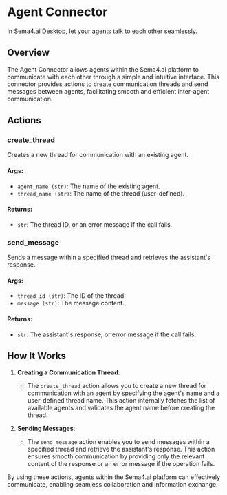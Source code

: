 # Agent Connector

In Sema4.ai Desktop, let your agents talk to each other seamlessly.

## Overview

The Agent Connector allows agents within the Sema4.ai platform to communicate with each other through a simple and
intuitive interface. This connector provides actions to create communication threads and send messages between agents,
facilitating smooth and efficient inter-agent communication.

## Actions

### create_thread

Creates a new thread for communication with an existing agent.

#### Args:

- `agent_name (str)`: The name of the existing agent.
- `thread_name (str)`: The name of the thread (user-defined).

#### Returns:

- `str`: The thread ID, or an error message if the call fails.

### send_message

Sends a message within a specified thread and retrieves the assistant's response.

#### Args:

- `thread_id (str)`: The ID of the thread.
- `message (str)`: The message content.

#### Returns:

- `str`: The assistant's response, or error message if the call fails.

## How It Works

1. **Creating a Communication Thread**:
    - The `create_thread` action allows you to create a new thread for communication with an agent by specifying the
      agent's name and a user-defined thread name. This action internally fetches the list of available agents and
      validates the agent name before creating the thread.

2. **Sending Messages**:
    - The `send_message` action enables you to send messages within a specified thread and retrieve the assistant's
      response. This action ensures smooth communication by providing only the relevant content of the response or an
      error message if the operation fails.

By using these actions, agents within the Sema4.ai platform can effectively communicate, enabling seamless collaboration
and information exchange.